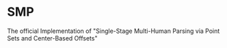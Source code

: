 # SMP
The official Implementation of "Single-Stage Multi-Human Parsing via Point Sets and Center-Based Offsets"
